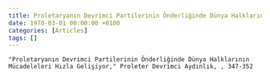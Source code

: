 ```yaml
---
title: Proletaryanın Devrimci Partilerinin Önderliğinde Dünya Halklarının Mücadeleleri Hızla Gelişiyor
date: 1970-03-01 00:00:00 +0100
categories: [Articles]
tags: []
---
```


```"Proletaryanın Devrimci Partilerinin Önderliğinde Dünya Halklarının Mücadeleleri Hızla Gelişiyor," Proleter Devrimci Aydınlık, , 347-352```


